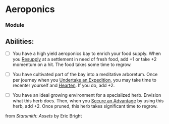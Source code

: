 # Aeroponics
### Module


## Abilities:


- [ ] You have a high yield aeroponics bay to enrich your food supply. When you [Resupply](Resupply.md) at a settlement in need of fresh food, add +1 or take +2 momentum on a hit. The food takes some time to regrow.

- [ ] You have cultivated part of the bay into a meditative arboretum. Once per journey when you [Undertake an Expedition](Undertake_an_Expedition.md), you may take time to recenter yourself and [Hearten](Hearten.md). If you do, add +2.

- [ ] You have an ideal growing environment for a specialized herb. Envision what this herb does. Then, when you [Secure an Advantage](40_Mechanics/Moves/Adventure/Secure_an_Advantage.md) by using this herb, add +2. Once pruned, this herb takes significant time to regrow.



from *Starsmith: Assets* by Eric Bright